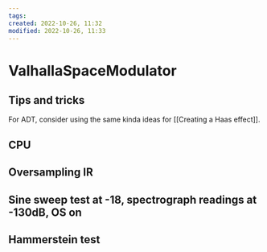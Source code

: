 ```yaml
---
tags: 
created: 2022-10-26, 11:32
modified: 2022-10-26, 11:33
---
```


# ValhallaSpaceModulator

## Tips and tricks
For ADT, consider using the same kinda ideas for [[Creating a Haas effect]].

## CPU

## Oversampling IR

## Sine sweep test at -18, spectrograph readings at -130dB, OS on

## Hammerstein test